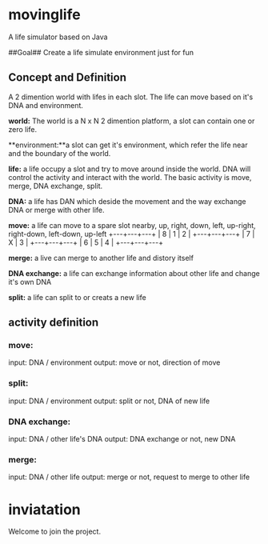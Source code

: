 # movinglife
A life simulator based on Java


##Goal##
Create a life simulate environment just for fun

## Concept and Definition
A 2 dimention world with lifes in each slot. The life can move based on it's DNA and environment.

**world:** The world is a N x N 2 dimention platform, a slot can contain one or zero life.

**environment:**a slot can get it's environment, which refer the life near and the boundary of the world. 

**life:** 
a life occupy a slot and try to move around inside the world. DNA will control the activity and interact with the world. The basic activity is move, merge, DNA exchange, split.

**DNA:** a life has DAN which deside the movement and the way exchange DNA or merge with other life.

**move:** a life can move to a spare slot nearby, up, right, down, left, up-right, right-down, left-down, up-left
+---+---+---+
| 8 | 1 | 2 |
+---+---+---+
| 7 | X | 3 |
+---+---+---+
| 6 | 5 | 4 |
+---+---+---+

**merge:** a live can merge to another life and distory itself

**DNA exchange:** a life can exchange information about other life and change it's own DNA

**split:** a life can split to or creats a new life

## activity definition

### move:
input: DNA / environment
output: move or not, direction of move

### split:
input: DNA / environment
output: split or not, DNA of new life

### DNA exchange:
input: DNA / other life's DNA
output: DNA exchange or not, new DNA

### merge:
input: DNA / other life
output: merge or not, request to merge to other life


# inviatation
Welcome to join the project.
